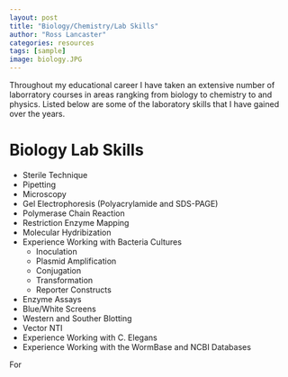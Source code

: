 ```yaml
---
layout: post
title: "Biology/Chemistry/Lab Skills"
author: "Ross Lancaster"
categories: resources
tags: [sample]
image: biology.JPG
---
```


Throughout my educational career I have taken an extensive number of laborratory courses in areas rangking from biology to chemistry to and physics. Listed below are some of the laboratory skills that I have gained over the years. 
# Biology Lab Skills

* Sterile Technique
* Pipetting
* Microscopy
* Gel Electrophoresis (Polyacrylamide and SDS-PAGE)
* Polymerase Chain Reaction
* Restriction Enzyme Mapping
* Molecular Hydribization
* Experience Working with Bacteria Cultures
  * Inoculation
  * Plasmid Amplification
  * Conjugation
  * Transformation
  * Reporter Constructs
* Enzyme Assays
* Blue/White Screens
* Western and Souther Blotting
* Vector NTI
* Experience Working with C. Elegans
* Experience Working with the WormBase and NCBI Databases

For 
